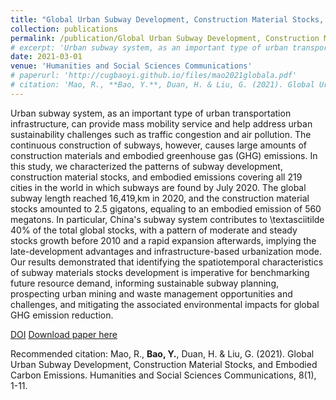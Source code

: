 ```yaml
---
title: "Global Urban Subway Development, Construction Material Stocks, and Embodied Carbon Emissions"
collection: publications
permalink: /publication/Global Urban Subway Development, Construction Material Stocks, and Embodied Carbon Emissions
# excerpt: 'Urban subway system, as an important type of urban transportation infrastructure, can provide mass mobility service and help address urban sustainability challenges such as traffic congestion and air pollution. The continuous construction of subways, however, causes large amounts of construction materials and embodied greenhouse gas (GHG) emissions. In this study, we characterized the patterns of subway development, construction material stocks, and embodied emissions covering all 219 cities in the world in which subways are found by July 2020. The global subway length reached 16,419\,km in 2020, and the construction material stocks amounted to 2.5 gigatons, equaling to an embodied emission of 560 megatons. In particular, China's subway system contributes to \textasciitilde 40% of the total global stocks, with a pattern of moderate and steady stocks growth before 2010 and a rapid expansion afterwards, implying the late-development advantages and infrastructure-based urbanization mode. Our results demonstrated that identifying the spatiotemporal characteristics of subway materials stocks development is imperative for benchmarking future resource demand, informing sustainable subway planning, prospecting urban mining and waste management opportunities and challenges, and mitigating the associated environmental impacts for global GHG emission reduction.'
date: 2021-03-01
venue: 'Humanities and Social Sciences Communications'
# paperurl: 'http://cugbaoyi.github.io/files/mao2021globala.pdf'
# citation: 'Mao, R., **Bao, Y.**, Duan, H. & Liu, G. (2021). Global Urban Subway Development, Construction Material Stocks, and Embodied Carbon Emissions. Humanities and Social Sciences Communications, 8(1), 1-11.'
---
```

Urban subway system, as an important type of urban transportation infrastructure, can provide mass mobility service and help address urban sustainability challenges such as traffic congestion and air pollution. The continuous construction of subways, however, causes large amounts of construction materials and embodied greenhouse gas (GHG) emissions. In this study, we characterized the patterns of subway development, construction material stocks, and embodied emissions covering all 219 cities in the world in which subways are found by July 2020. The global subway length reached 16,419\,km in 2020, and the construction material stocks amounted to 2.5 gigatons, equaling to an embodied emission of 560 megatons. In particular, China's subway system contributes to \textasciitilde 40% of the total global stocks, with a pattern of moderate and steady stocks growth before 2010 and a rapid expansion afterwards, implying the late-development advantages and infrastructure-based urbanization mode. Our results demonstrated that identifying the spatiotemporal characteristics of subway materials stocks development is imperative for benchmarking future resource demand, informing sustainable subway planning, prospecting urban mining and waste management opportunities and challenges, and mitigating the associated environmental impacts for global GHG emission reduction.

[DOI](https://doi.org/10.1057/s41599-021-00757-2)
[Download paper here](http://cugbaoyi.github.io/files/mao2021globala.pdf)

Recommended citation: Mao, R., **Bao, Y.**, Duan, H. & Liu, G. (2021). Global Urban Subway Development, Construction Material Stocks, and Embodied Carbon Emissions. Humanities and Social Sciences Communications, 8(1), 1-11.
